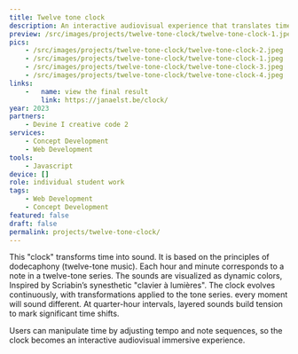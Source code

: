 ```yaml
---
title: Twelve tone clock
description: An interactive audiovisual experience that translates time into sound and color inspired by the principles of dodecaphony and Scriabin’s synesthetic "clavier à lumières.
preview: /src/images/projects/twelve-tone-clock/twelve-tone-clock-1.jpeg
pics:
    - /src/images/projects/twelve-tone-clock/twelve-tone-clock-2.jpeg
    - /src/images/projects/twelve-tone-clock/twelve-tone-clock-1.jpeg
    - /src/images/projects/twelve-tone-clock/twelve-tone-clock-3.jpeg
    - /src/images/projects/twelve-tone-clock/twelve-tone-clock-4.jpeg
links:
    -   name: view the final result
        link: https://janaelst.be/clock/
year: 2023
partners:
    - Devine I creative code 2
services:
    - Concept Development
    - Web Development
tools:
    - Javascript
device: []
role: individual student work
tags:
    - Web Development
    - Concept Development
featured: false
draft: false
permalink: projects/twelve-tone-clock/
---
```

This "clock" transforms time into sound. It is based on the principles of dodecaphony (twelve-tone music). Each hour and minute corresponds to a note in a twelve-tone series. The sounds are visualized as dynamic colors, Inspired by Scriabin’s synesthetic "clavier à lumières". The clock evolves continuously, with transformations applied to the tone series. every moment will sound different. At quarter-hour intervals, layered sounds build tension to mark significant time shifts.

Users can manipulate time by adjusting tempo and note sequences, so the clock becomes an interactive audiovisual immersive experience.